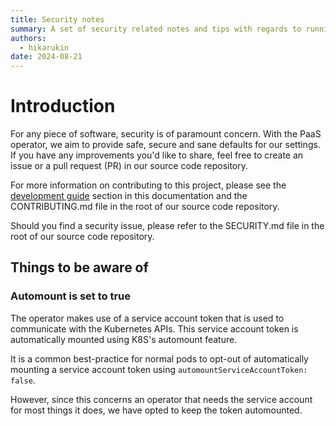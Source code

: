 ```yaml
---
title: Security notes
summary: A set of security related notes and tips with regards to running the PaaS operator.
authors:
  - hikarukin
date: 2024-08-21
---
```


# Introduction

For any piece of software, security is of paramount concern. With the PaaS operator,
we aim to provide safe, secure and sane defaults for our settings. If you have any
improvements you'd like to share, feel free to create an issue or a pull request (PR)
in our source code repository.

For more information on contributing to this project, please see the
[development guide](/development-guide) section in this documentation and the
CONTRIBUTING.md file in the root of our source code repository.

Should you find a security issue, please refer to the SECURITY.md file in the
root of our source code repository.

## Things to be aware of

### Automount is set to true

The operator makes use of a service account token that is used to communicate
with the Kubernetes APIs. This service account token is automatically mounted
using K8S's automount feature.

It is a common best-practice for normal pods to opt-out of automatically mounting
a service account token using `automountServiceAccountToken: false`.

However, since this concerns an operator that needs the service account for most
things it does, we have opted to keep the token automounted.
